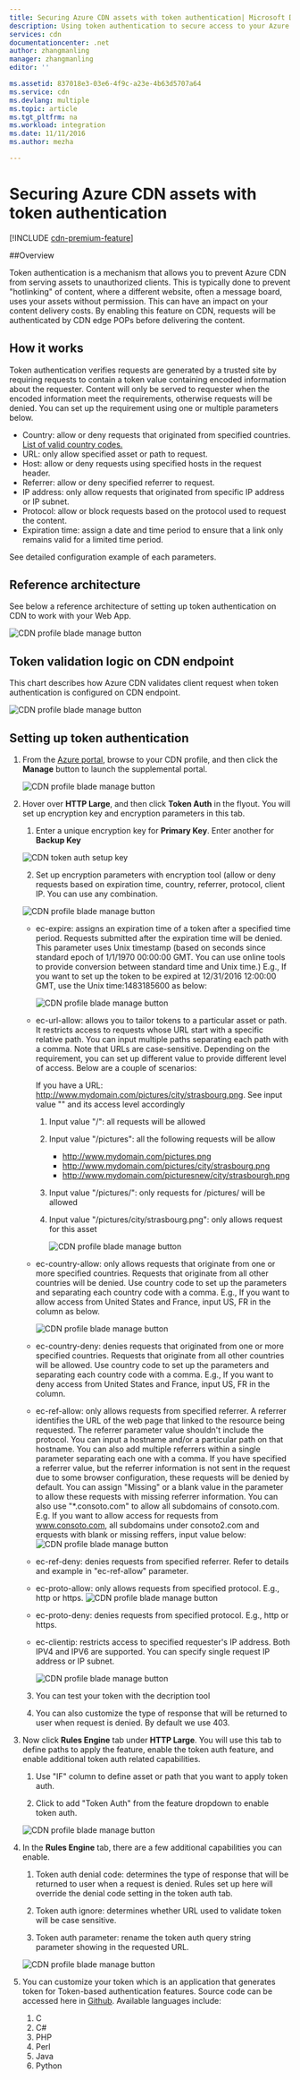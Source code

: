 ```yaml
---
title: Securing Azure CDN assets with token authentication| Microsoft Docs
description: Using token authentication to secure access to your Azure CDN assets.
services: cdn
documentationcenter: .net
author: zhangmanling
manager: zhangmanling
editor: ''

ms.assetid: 837018e3-03e6-4f9c-a23e-4b63d5707a64
ms.service: cdn
ms.devlang: multiple
ms.topic: article
ms.tgt_pltfrm: na
ms.workload: integration
ms.date: 11/11/2016
ms.author: mezha

---
```



# Securing Azure CDN assets with token authentication

[!INCLUDE [cdn-premium-feature](../../includes/cdn-premium-feature.md)]

##Overview

Token authentication is a mechanism that allows you to prevent Azure CDN from serving assets to unauthorized clients.  This is typically done to prevent "hotlinking" of content, where a different website, often a message board, uses your assets without permission.  This can have an impact on your content delivery costs. By enabling this feature on CDN, requests will be authenticated by CDN edge POPs before delivering the content. 

## How it works

Token authentication verifies requests are generated by a trusted site by requiring requests to contain a token value containing encoded information about the requester. Content will only be served to requester when the encoded information meet the requirements, otherwise requests will be denied. You can set up the requirement using one or multiple parameters below.

- Country: allow or deny requests that originated from specified countries.  [List of valid country codes.](https://msdn.microsoft.com/library/mt761717.aspx) 
- URL: only allow specified asset or path to request.  
- Host: allow or deny requests using specified hosts in the request header.
- Referrer: allow or deny specified referrer to request.
- IP address: only allow requests that originated from specific IP address or IP subnet.
- Protocol: allow or block requests based on the protocol used to request the content.
- Expiration time: assign a date and time period to ensure that a link only remains valid for a limited time period.

See detailed configuration example of each parameters.

## Reference architecture

See below a reference architecture of setting up token authentication on CDN to work with your Web App.

![CDN profile blade manage button](./media/cdn-token-auth/cdn-token-auth-workflow2.png)

## Token validation logic on CDN endpoint
	
This chart describes how Azure CDN validates client request when token authentication is configured on CDN endpoint.

![CDN profile blade manage button](./media/cdn-token-auth/cdn-token-auth-validation-logic.png)

## Setting up token authentication

1. From the [Azure portal](https://portal.azure.com), browse to your CDN profile, and then click the **Manage** button to launch the supplemental portal.

	![CDN profile blade manage button](./media/cdn-rules-engine/cdn-manage-btn.png)

2. Hover over **HTTP Large**, and then click **Token Auth** in the flyout. You will set up encryption key and encryption parameters in this tab.

	1) Enter a unique encryption key for **Primary Key**.  Enter another for **Backup Key**

	![CDN token auth setup key](./media/cdn-token-auth/cdn-token-auth-setupkey.png)
	
	2) Set up encryption parameters with encryption tool (allow or deny requests based on expiration time, country, referrer, protocol, client IP. You can use any combination.

	![CDN profile blade manage button](./media/cdn-token-auth/cdn-token-auth-encrypttool.png)

	- ec-expire: assigns an expiration time of a token after a specified time period. Requests submitted after the expiration time will be denied. This parameter uses Unix timestamp (based on seconds since standard epoch of 1/1/1970 00:00:00 GMT. You can use online tools to provide conversion between standard time and Unix time.) E.g., If you want to set up the token to be expired at 12/31/2016 12:00:00 GMT, use the Unix time:1483185600 as below:
	
		![CDN profile blade manage button](./media/cdn-token-auth/cdn-token-auth-expire2.png)
	
	- ec-url-allow: allows you to tailor tokens to a particular asset or path. It restricts access to requests whose URL start with a specific relative path. You can input multiple paths separating each path with a comma. Note that URLs are case-sensitive. Depending on the requirement, you can set up different value to provide different level of access. Below are a couple of scenarios:
	
		If you have a URL: http://www.mydomain.com/pictures/city/strasbourg.png. See input value "" and its access level accordingly
		1. Input value "/": all requests will be allowed
		2. Input value "/pictures": all the following requests will be allow
			- http://www.mydomain.com/pictures.png
			- http://www.mydomain.com/pictures/city/strasbourg.png
			- http://www.mydomain.com/picturesnew/city/strasbourgh.png
		3. Input value "/pictures/": only requests for /pictures/ will be allowed
		4. Input value "/pictures/city/strasbourg.png": only allows request for this asset
	
			![CDN profile blade manage button](./media/cdn-token-auth/cdn-token-auth-url-allow4.png)
	
	- ec-country-allow: only allows requests that originate from one or more specified countries. Requests that originate from all other countries will be denied. Use country code to set up the parameters and separating each country code with a comma. E.g., If you want to allow access from United States and France, input US, FR in the column as below.  
	
		![CDN profile blade manage button](./media/cdn-token-auth/cdn-token-auth-country-allow.png)
	- ec-country-deny: denies requests that originated from one or more specified countries. Requests that originate from all other countries will be allowed. Use country code to set up the parameters and separating each country code with a comma. E.g., If you want to deny access from United States and France, input US, FR in the column.

	- ec-ref-allow: only allows requests from specified referrer. A referrer identifies the URL of the web page that linked to the resource being requested. The referrer parameter value shouldn't include the protocol. You can input a hostname and/or a particular path on that hostname. You can also add multiple referrers within a single parameter separating each one with a comma. If you have specified a referrer value, but the referrer information is not sent in the request due to some browser configuration, these requests will be denied by default. You can assign "Missing" or a blank value in the parameter to allow these requests with missing referrer information. You can also use "*.consoto.com" to allow all subdomains of consoto.com. E.g. If you want to allow access for requests from www.consoto.com, all subdomains under consoto2.com and erquests with blank or missing reffers, input value below:
		![CDN profile blade manage button](./media/cdn-token-auth/cdn-token-auth-referrer-allow2.png)

	- ec-ref-deny: denies requests from specified referrer. Refer to details and example in "ec-ref-allow" parameter.
	 
	- ec-proto-allow: only allows requests from specified protocol. E.g., http or https.
	![CDN profile blade manage button](./media/cdn-token-auth/cdn-token-auth-url-allow4.png)
		
	- ec-proto-deny: denies requests from specified protocol. E.g., http or https.

	- ec-clientip: restricts access to specified requester's IP address. Both IPV4 and IPV6 are supported. You can specify single request IP address or IP subnet.
		
		![CDN profile blade manage button](./media/cdn-token-auth/cdn-token-auth-clientip.png)
	

	3) You can test your token with the decription tool

	4) You can also customize the type of response that will be returned to user when request is denied. By default we use 403.

3. Now click **Rules Engine** tab under **HTTP Large**. You will use this tab to define paths to apply the feature, enable the token auth feature, and enable additional token auth related capabilities.

	1) Use "IF" column to define asset or path that you want to apply token auth. 

	2) Click to add "Token Auth" from the feature dropdown to enable token auth.
	
	![CDN profile blade manage button](./media/cdn-token-auth/cdn-rules-engine-enable2.png)

4. In the **Rules Engine** tab, there are a few additional capabilities you can enable.
	
	1) Token auth denial code: determines the type of response that will be returned to user when a request is denied. Rules set up here will override the denial code setting in the token auth tab.
	
	2) Token auth ignore: determines whether URL used to validate token will be case sensitive.

	3) Token auth parameter: rename the token auth query string parameter showing in the requested URL. 
		
	![CDN profile blade manage button](./media/cdn-token-auth/cdn-rules-engine2.png)

5. You can customize your token which is an application that generates token for Token-based authentication features. Source code can be accessed here in [Github](https://github.com/VerizonDigital/ectoken).
Available languages include:
	1. C
	2. C#
	3. PHP
	4. Perl
	5. Java
	6. Python	


